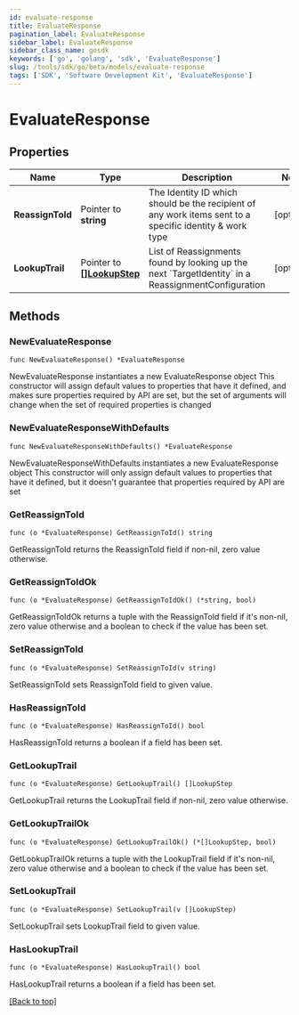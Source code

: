 ```yaml
---
id: evaluate-response
title: EvaluateResponse
pagination_label: EvaluateResponse
sidebar_label: EvaluateResponse
sidebar_class_name: gosdk
keywords: ['go', 'golang', 'sdk', 'EvaluateResponse'] 
slug: /tools/sdk/go/beta/models/evaluate-response
tags: ['SDK', 'Software Development Kit', 'EvaluateResponse']
---
```


# EvaluateResponse

## Properties

Name | Type | Description | Notes
------------ | ------------- | ------------- | -------------
**ReassignToId** | Pointer to **string** | The Identity ID which should be the recipient of any work items sent to a specific identity &amp; work type | [optional] 
**LookupTrail** | Pointer to [**[]LookupStep**](LookupStep) | List of Reassignments found by looking up the next &#x60;TargetIdentity&#x60; in a ReassignmentConfiguration | [optional] 

## Methods

### NewEvaluateResponse

`func NewEvaluateResponse() *EvaluateResponse`

NewEvaluateResponse instantiates a new EvaluateResponse object
This constructor will assign default values to properties that have it defined,
and makes sure properties required by API are set, but the set of arguments
will change when the set of required properties is changed

### NewEvaluateResponseWithDefaults

`func NewEvaluateResponseWithDefaults() *EvaluateResponse`

NewEvaluateResponseWithDefaults instantiates a new EvaluateResponse object
This constructor will only assign default values to properties that have it defined,
but it doesn't guarantee that properties required by API are set

### GetReassignToId

`func (o *EvaluateResponse) GetReassignToId() string`

GetReassignToId returns the ReassignToId field if non-nil, zero value otherwise.

### GetReassignToIdOk

`func (o *EvaluateResponse) GetReassignToIdOk() (*string, bool)`

GetReassignToIdOk returns a tuple with the ReassignToId field if it's non-nil, zero value otherwise
and a boolean to check if the value has been set.

### SetReassignToId

`func (o *EvaluateResponse) SetReassignToId(v string)`

SetReassignToId sets ReassignToId field to given value.

### HasReassignToId

`func (o *EvaluateResponse) HasReassignToId() bool`

HasReassignToId returns a boolean if a field has been set.

### GetLookupTrail

`func (o *EvaluateResponse) GetLookupTrail() []LookupStep`

GetLookupTrail returns the LookupTrail field if non-nil, zero value otherwise.

### GetLookupTrailOk

`func (o *EvaluateResponse) GetLookupTrailOk() (*[]LookupStep, bool)`

GetLookupTrailOk returns a tuple with the LookupTrail field if it's non-nil, zero value otherwise
and a boolean to check if the value has been set.

### SetLookupTrail

`func (o *EvaluateResponse) SetLookupTrail(v []LookupStep)`

SetLookupTrail sets LookupTrail field to given value.

### HasLookupTrail

`func (o *EvaluateResponse) HasLookupTrail() bool`

HasLookupTrail returns a boolean if a field has been set.


[[Back to top]](#) 


